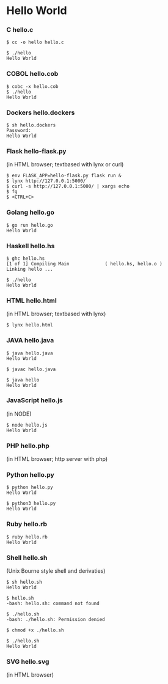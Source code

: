 # Hello World

### C hello.c
```
$ cc -o hello hello.c

$ ./hello
Hello World
```
### COBOL hello.cob
```
$ cobc -x hello.cob
$ ./hello
Hello World
```

### Dockers hello.dockers
```
$ sh hello.dockers 
Password:
Hello World
```

### Flask hello-flask.py
(in HTML browser; textbased with lynx or curl)
```
$ env FLASK_APP=hello-flask.py flask run & 
$ lynx http://127.0.0.1:5000/
$ curl -s http://127.0.0.1:5000/ | xargs echo
$ fg
$ <CTRL+C>
```

### Golang hello.go
```
$ go run hello.go
Hello World
```

### Haskell hello.hs
```
$ ghc hello.hs
[1 of 1] Compiling Main             ( hello.hs, hello.o )
Linking hello ...

$ ./hello
Hello World
```

### HTML hello.html
(in HTML browser; textbased with lynx)
```
$ lynx hello.html
```

### JAVA hello.java
```
$ java hello.java
Hello World

$ javac hello.java

$ java hello
Hello World
```

### JavaScript hello.js
(in NODE)
```
$ node hello.js
Hello World
```

### PHP hello.php
(in HTML browser; http server with php)


### Python hello.py
```
$ python hello.py
Hello World

$ python3 hello.py
Hello World
```

### Ruby hello.rb
```
$ ruby hello.rb
Hello World
```

### Shell hello.sh
(Unix Bourne style shell and derivaties)
```
$ sh hello.sh
Hello World

$ hello.sh
-bash: hello.sh: command not found

$ ./hello.sh
-bash: ./hello.sh: Permission denied

$ chmod +x ./hello.sh

$ ./hello.sh
Hello World
```

### SVG hello.svg
(in HTML browser)
```
